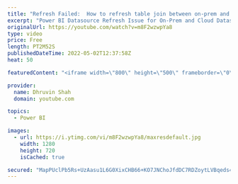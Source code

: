 ```yaml
---
title: "Refresh Failed:  How to refresh table join between on-prem and cloud datasource Power BI?"
excerpt: "Power BI Datasource Refresh Issue for On-Prem and Cloud Datasource Join or Merge: COM error: Microsoft.PowerBI.AS.ConnectionDetailsProvider, Refreshing cloud & onprem datasources, but the gateway doesn't allow cloud datasource refresh..  Key takeaways:  Use the on-premises data gateway to merge or append"
originalUrl: https://youtube.com/watch?v=m8F2wzwpYa8
type: video
price: Free
length: PT2M52S
publishedDateTime: 2022-05-02T12:37:58Z
heat: 50

featuredContent: "<iframe width=\"800\" height=\"500\" frameborder=\"0\" src=\"https://www.youtube.com/embed/m8F2wzwpYa8\" allow=\"accelerometer; autoplay; encrypted-media; gyroscope; picture-in-picture\" allowfullscreen></iframe>"

provider:
  name: Dhruvin Shah
  domain: youtube.com

topics:
  - Power BI

images:
  - url: https://i.ytimg.com/vi/m8F2wzwpYa8/maxresdefault.jpg
    width: 1280
    height: 720
    isCached: true

secured: "MapPUclPb5Rs+UzAasu1L6G0XixCHB66+KO7JNChoJfdDC7RDZoytLVBqeds4dCH+XpEr99zoTuECNrpyWECzOOfnFbyNEahcMhQa0KrPxLCAlJwVkdGULaz8g8jLl1FNJndkDkDIMUX3whjQwm7KEtUaRG+lISOV0O6la2m8mH6fAVptrnSfvFnharGI16d8A3YA7QcsT5A54b4BzHW7g2e9DkzuUOMnV86yChPZU0kOq+wIuZt6eq7Lh/ayhKpJIMd2tZVYR1uR3TTpCaYQeVqCu7TVilSJTmfkfXqTr/HI1wPRtmNFDs7ESWSewPhJx1CevXJipwFJTqx6RdV7vlmPwm2nT+Q38FafxmN35hgFcp4fGyJLy8X4GuwVDoFD+wEzYaK0UYGVMH/7DGG975/fnAGNW7+bn6PDnwzNFw=;SqWx/UwLleO6mjgC7gzsUw=="
---
```


